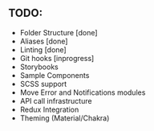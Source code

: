 ## TODO:

- Folder Structure [done]
- Aliases [done]
- Linting [done]
- Git hooks [inprogress]
- Storybooks
- Sample Components
- SCSS support
- Move Error and Notifications modules
- API call infrastructure
- Redux Integration
- Theming (Material/Chakra)
